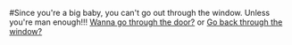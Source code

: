 #Since you're a big baby, you can't go out through the window. Unless you're man enough!!!
[Wanna go through the door?](door/door.md) or [Go back through the window?](window.md)